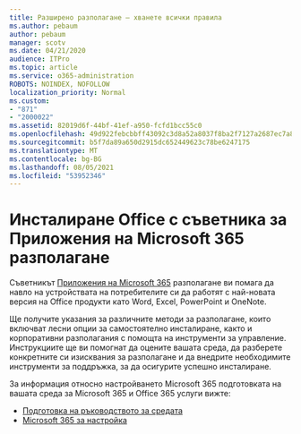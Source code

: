 ```yaml
---
title: Разширено разполагане – хванете всички правила
ms.author: pebaum
author: pebaum
manager: scotv
ms.date: 04/21/2020
audience: ITPro
ms.topic: article
ms.service: o365-administration
ROBOTS: NOINDEX, NOFOLLOW
localization_priority: Normal
ms.custom:
- "871"
- "2000022"
ms.assetid: 82019d6f-44bf-41ef-a950-fcfd1bcc55c0
ms.openlocfilehash: 49d922febcbbff43092c3d8a52a8037f8ba2f7127a2687ec7a85094c76e63400
ms.sourcegitcommit: b5f7da89a650d2915dc652449623c78be6247175
ms.translationtype: MT
ms.contentlocale: bg-BG
ms.lasthandoff: 08/05/2021
ms.locfileid: "53952346"
---
```

# <a name="install-office-with-the-microsoft-365-apps-deployment-advisor"></a>Инсталиране Office с съветника за Приложения на Microsoft 365 разполагане

Съветникът [Приложения на Microsoft 365](https://go.microsoft.com/fwlink/?linkid=2145748) разполагане ви помага да навло на устройствата на потребителите си да работят с най-новата версия на Office продукти като Word, Excel, PowerPoint и OneNote.
  
Ще получите указания за различните методи за разполагане, които включват лесни опции за самостоятелно инсталиране, както и корпоративни разполагания с помощта на инструменти за управление. Инструкциите ще ви помогнат да оцените вашата среда, да разберете конкретните си изисквания за разполагане и да внедрите необходимите инструменти за поддръжка, за да осигурите успешно инсталиране.
  
За информация относно настройването Microsoft 365 подготовката на вашата среда за Microsoft 365 и Office 365 услуги вижте:

- [Подготовка на ръководството за средата](https://go.microsoft.com/fwlink/?linkid=2005213)
- [Microsoft 365 за настройка](https://go.microsoft.com/fwlink/?linkid=2072646)
